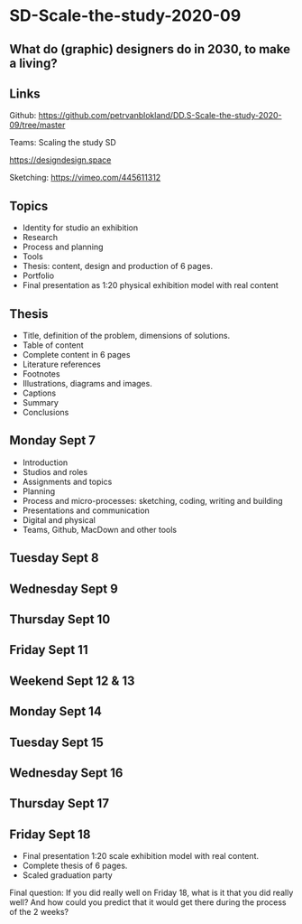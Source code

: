 # SD-Scale-the-study-2020-09

## What do (graphic) designers do in 2030, to make a living?

## Links

Github: https://github.com/petrvanblokland/DD.S-Scale-the-study-2020-09/tree/master

Teams: Scaling the study SD

https://designdesign.space

Sketching: https://vimeo.com/445611312


## Topics

* Identity for studio an exhibition
* Research
* Process and planning
* Tools
* Thesis: content, design and production of 6 pages.
* Portfolio
* Final presentation as 1:20 physical exhibition model with real content

## Thesis

* Title, definition of the problem, dimensions of solutions.
* Table of content
* Complete content in 6 pages
* Literature references
* Footnotes
* Illustrations, diagrams and images.
* Captions
* Summary
* Conclusions

## Monday Sept 7

* Introduction
* Studios and roles
* Assignments and topics
* Planning
* Process and micro-processes: sketching, coding, writing and building
* Presentations and communication
* Digital and physical
* Teams, Github, MacDown and other tools

## Tuesday Sept 8

## Wednesday Sept 9

## Thursday Sept 10

## Friday Sept 11

## Weekend Sept 12 & 13

## Monday Sept 14

## Tuesday Sept 15

## Wednesday Sept 16

## Thursday Sept 17

## Friday Sept 18

* Final presentation 1:20 scale exhibition model with real content.
* Complete thesis of 6 pages.
* Scaled graduation party

Final question: If you did really well on Friday 18, what is it that you did really well? And how could you predict that it would get there during the process of the 2 weeks?
